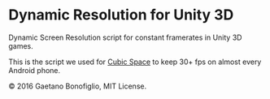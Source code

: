 # Dynamic Resolution for Unity 3D
Dynamic Screen Resolution script for constant framerates in Unity 3D games. 

This is the script we used for [Cubic Space](https://play.google.com/store/apps/details?id=com.cubicspace.mcpals) to keep 30+ fps on almost every Android phone. 

:copyright: 2016 Gaetano Bonofiglio, MIT License.
